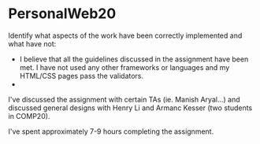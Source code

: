 # PersonalWeb20

Identify what aspects of the work have been correctly implemented and what have not:
- I believe that all the guidelines discussed in the assignment have been met. I have not used any other frameworks or languages and my HTML/CSS pages pass the validators.
- 

I've discussed the assignment with certain TAs (ie. Manish Aryal...) and discussed general designs with Henry Li and Armanc Kesser (two students in COMP20).

I've spent approximately 7-9 hours completing the assignment.
